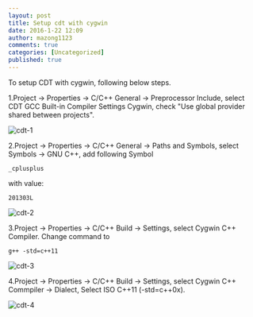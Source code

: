 ```yaml
---
layout: post
title: Setup cdt with cygwin
date: 2016-1-22 12:09
author: mazong1123
comments: true
categories: [Uncategorized]
published: true
---
```

To setup CDT with cygwin, following below steps.

1.Project -> Properties -> C/C++ General -> Preprocessor Include,
select CDT GCC Built-in Compiler Settings Cygwin, check "Use global provider shared between projects".

![cdt-1](https://raw.githubusercontent.com/mazong1123/jekyll-now/gh-pages/_posts/images/cdt-1.png)

2.Project -> Properties -> C/C++ General -> Paths and Symbols,
select Symbols -> GNU C++, add following Symbol

```
_cplusplus
```

with value:

```
201303L
```

![cdt-2](https://raw.githubusercontent.com/mazong1123/jekyll-now/gh-pages/_posts/images/cdt-2.png)

3.Project -> Properties -> C/C++ Build -> Settings, select Cygwin C++ Compiler. Change command to

```
g++ -std=c++11
```

![cdt-3](https://raw.githubusercontent.com/mazong1123/jekyll-now/gh-pages/_posts/images/cdt-3.png)

4.Project -> Properties -> C/C++ Build -> Settings, select Cygwin C++ Commpiler -> Dialect, Select ISO C++11 (-std=c++0x).

![cdt-4](https://raw.githubusercontent.com/mazong1123/jekyll-now/gh-pages/_posts/images/cdt-4.png)
